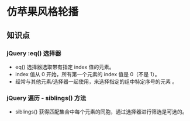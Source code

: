 # 仿苹果风格轮播

## 知识点
### jQuery :eq() 选择器
* eq() 选择器选取带有指定 index 值的元素。
* index 值从 0 开始，所有第一个元素的 index 值是 0（不是 1）。
* 经常与其他元素/选择器一起使用，来选择指定的组中特定序号的元素 。

### jQuery 遍历 - siblings() 方法
* siblings() 获得匹配集合中每个元素的同胞，通过选择器进行筛选是可选的。